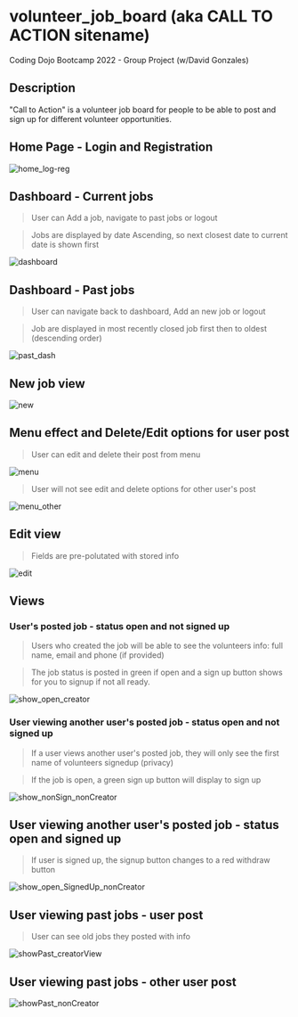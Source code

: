 # volunteer_job_board (aka CALL TO ACTION sitename)
Coding Dojo Bootcamp 2022 - Group Project (w/David Gonzales)

## Description

"Call to Action" is a volunteer job board for people to be able to post and sign up for different volunteer opportunities.

## Home Page - Login and Registration

![home_log-reg](https://user-images.githubusercontent.com/99504059/186049388-88b4ae48-df87-49b1-9086-d5f0d4f63577.png)

## Dashboard - Current jobs

> User can Add a job, navigate to past jobs or logout

> Jobs are displayed by date Ascending, so next closest date to current date is shown first

![dashboard](https://user-images.githubusercontent.com/99504059/186049464-d84fff7d-5b1f-447f-a756-1d3d1e0e84ec.png)

## Dashboard - Past jobs

> User can navigate back to dashboard, Add an new job or logout

> Job are displayed in most recently closed job first then to oldest (descending order)

![past_dash](https://user-images.githubusercontent.com/99504059/186049508-f2451de1-b4bd-4dc8-ac86-cba4821c9dc0.png)

## New job view

![new](https://user-images.githubusercontent.com/99504059/186051884-0efbf8c2-969c-44b8-903a-8a223aca9f77.png)

## Menu effect and Delete/Edit options for user post

> User can edit and delete their post from menu

![menu](https://user-images.githubusercontent.com/99504059/186051962-2e7211de-89e3-42f7-9bea-2aaa56835743.png)

> User will not see edit and delete options for other user's post

![menu_other](https://user-images.githubusercontent.com/99504059/186053895-c748c5b0-ebfd-43d4-a618-ef94aee06e4f.png)

## Edit view

> Fields are pre-polutated with stored info

![edit](https://user-images.githubusercontent.com/99504059/186052079-76ab3430-977a-487c-8eac-114f77541dcc.png)

## Views

### User's posted job - status open and not signed up

> Users who created the job will be able to see the volunteers info: full name, email and phone (if provided)

> The job status is posted in green if open and a sign up button shows for you to signup if not all ready.

![show_open_creator](https://user-images.githubusercontent.com/99504059/186049663-6102a8b4-c550-44b9-aa58-0ff2f01895a8.png)

### User viewing another user's posted job - status open and not signed up

> If a user views another user's posted job, they will only see the first name of volunteers signedup (privacy)

> If the job is open, a green sign up button will display to sign up

![show_nonSign_nonCreator](https://user-images.githubusercontent.com/99504059/186049734-0805686f-e34c-444c-be3a-c8c0847f7ebe.png)

## User viewing another user's posted job - status open and signed up

> If user is signed up, the signup button changes to a red withdraw button

![show_open_SignedUp_nonCreator](https://user-images.githubusercontent.com/99504059/186049778-ca7a0ab6-ed7e-4f42-95e2-6ab1c3fb6629.png)

## User viewing past jobs - user post

> User can see old jobs they posted with info

![showPast_creatorView](https://user-images.githubusercontent.com/99504059/186049784-d2130774-3952-44f5-8d57-4f6f13ef981d.png)

## User viewing past jobs - other user post

![showPast_nonCreator](https://user-images.githubusercontent.com/99504059/186049792-07717d19-77a5-4b24-b6d0-ff9f41014d5c.png)
